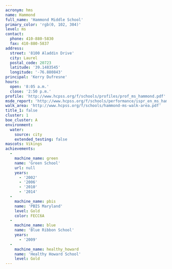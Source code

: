 ```yaml
---
acronym: hms
name: Hammond
full_name: 'Hammond Middle School'
primary_color: 'rgb(0, 102, 304)'
level: ms
contact:
  phone: 410-880-5830
  fax: 410-880-5837
address:
  street: '8100 Aladdin Drive'
  city: Laurel
  postal_code: 20723
  latitude: '39.1483545'
  longitude: '-76.880843'
principal: 'Kerry Dufresne'
hours:
  open: '8:05 a.m.'
  close: '2:50 p.m.'
profile: 'http://www.hcpss.org/f/schools/profiles/prof_ms_hammond.pdf'
msde_report: 'http://www.hcpss.org/f/schools/performance/ispr_en_ms_hammond.pdf'
walk_area: 'http://www.hcpss.org/f/schools/hammond-ms-walk-area.pdf'
title_1: false
cluster: 1
boe_cluster: A
environment:
  water:
    source: city
    extended_testing: false
mascots: Vikings
achievements:
  -
    machine_name: green
    name: 'Green School'
    url: null
    years:
      - '2002'
      - '2006'
      - '2010'
      - '2014'
  -
    machine_name: pbis
    name: 'PBIS Maryland'
    level: Gold
    color: FECC6A
  -
    machine_name: blue
    name: 'Blue Ribbon School'
    years:
      - '2009'
  -
    machine_name: healthy_howard
    name: 'Healthy Howard School'
    level: Gold
---
```


